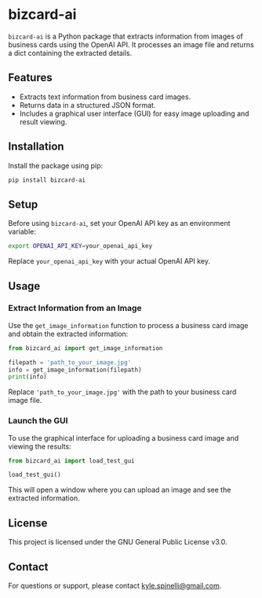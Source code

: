 # bizcard-ai

`bizcard-ai` is a Python package that extracts information from images of business cards using the OpenAI API. It processes an image file and returns a dict containing the extracted details.

## Features

- Extracts text information from business card images.
- Returns data in a structured JSON format.
- Includes a graphical user interface (GUI) for easy image uploading and result viewing.

## Installation

Install the package using pip:

```bash
pip install bizcard-ai
```

## Setup

Before using `bizcard-ai`, set your OpenAI API key as an environment variable:

```bash
export OPENAI_API_KEY=your_openai_api_key
```

Replace `your_openai_api_key` with your actual OpenAI API key.

## Usage

### Extract Information from an Image

Use the `get_image_information` function to process a business card image and obtain the extracted information:

```python
from bizcard_ai import get_image_information

filepath = 'path_to_your_image.jpg'
info = get_image_information(filepath)
print(info)
```

Replace `'path_to_your_image.jpg'` with the path to your business card image file.

### Launch the GUI

To use the graphical interface for uploading a business card image and viewing the results:

```python
from bizcard_ai import load_test_gui

load_test_gui()
```

This will open a window where you can upload an image and see the extracted information.

## License

This project is licensed under the GNU General Public License v3.0.

## Contact

For questions or support, please contact [kyle.spinelli@gmail.com](mailto:kyle.spinelli@gmail.com). 
